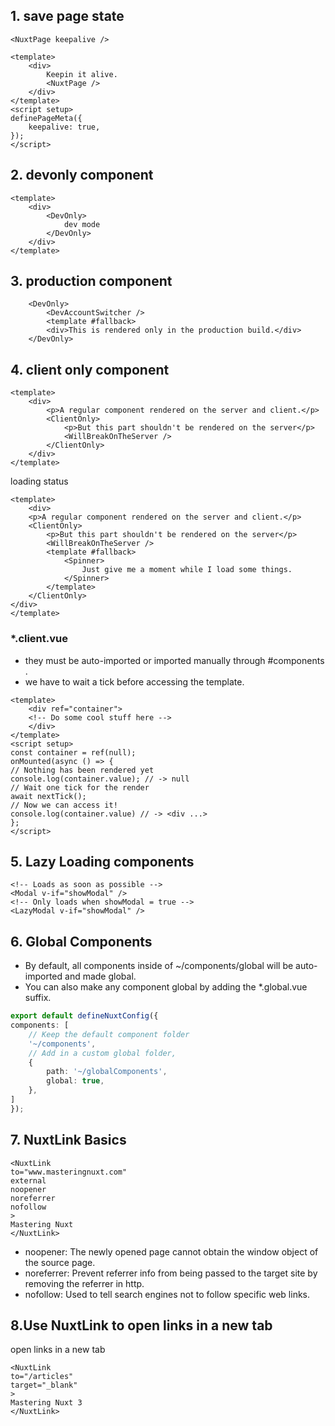 
## 1. save page state

```vue
<NuxtPage keepalive />
```

```vue
<template>
	<div>
		Keepin it alive.
		<NuxtPage />
	</div>
</template>
<script setup>
definePageMeta({
	keepalive: true,
});
</script>
```

## 2. devonly component

```vue
<template>
	<div>
		<DevOnly>
			dev mode
		</DevOnly>
	</div>
</template>
```

## 3. production component

```vue
	<DevOnly>
		<DevAccountSwitcher />
		<template #fallback>
		<div>This is rendered only in the production build.</div>
	</DevOnly>
```

## 4. client only component

```vue
<template>
	<div>
		<p>A regular component rendered on the server and client.</p>
		<ClientOnly>
			<p>But this part shouldn't be rendered on the server</p>
			<WillBreakOnTheServer />
		</ClientOnly>
	</div>
</template>
```

loading status

```vue
<template>
	<div>
	<p>A regular component rendered on the server and client.</p>
	<ClientOnly>
		<p>But this part shouldn't be rendered on the server</p>
		<WillBreakOnTheServer />
		<template #fallback>
			<Spinner>
				Just give me a moment while I load some things.
			</Spinner>
		</template>
	</ClientOnly>
</div>
</template>
```

 ### \*\.client.vue
 - they must be auto-imported or imported manually through #components .
 - we have to wait a tick before accessing the template.

```vue
<template>
	<div ref="container">
	<!-- Do some cool stuff here -->
	</div>
</template>
<script setup>
const container = ref(null);
onMounted(async () => {
// Nothing has been rendered yet
console.log(container.value); // -> null
// Wait one tick for the render
await nextTick();
// Now we can access it!
console.log(container.value) // -> <div ...>
};
</script>
```

## 5. Lazy Loading components

```vue
<!-- Loads as soon as possible -->
<Modal v-if="showModal" />
<!-- Only loads when showModal = true -->
<LazyModal v-if="showModal" />
```

## 6. Global Components

- By default, all components inside of ~/components/global will be auto-imported and made global.
- You can also make any component global by adding the \*\.global.vue suffix.

```ts
export default defineNuxtConfig({
components: [
	// Keep the default component folder
	'~/components',
	// Add in a custom global folder,
	{
		path: '~/globalComponents',
		global: true,
	},
]
});
```

## 7. NuxtLink Basics

```vue
<NuxtLink
to="www.masteringnuxt.com"
external
noopener
noreferrer
nofollow
>
Mastering Nuxt
</NuxtLink>
```

- noopener: The newly opened page cannot obtain the window object of the source page.
- noreferrer: Prevent referrer info from being passed to the target site by removing the referrer in http.
- nofollow: Used to tell search engines not to follow specific web links.

## 8.Use NuxtLink to open links in a new tab

open links in a new tab

```vue
<NuxtLink
to="/articles"
target="_blank"
>
Mastering Nuxt 3
</NuxtLink>
```

